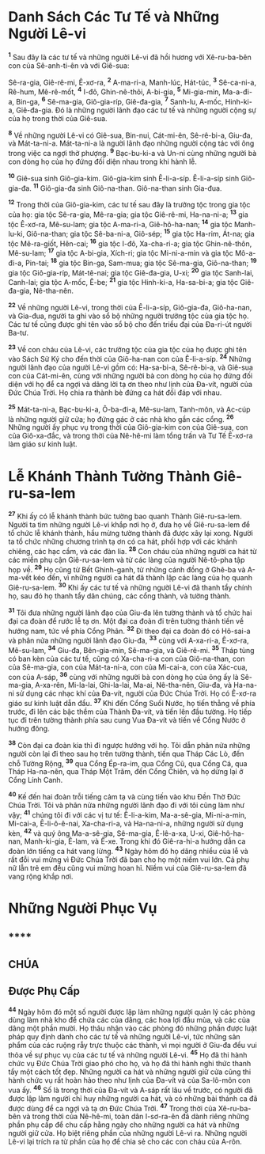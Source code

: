# Danh Sách Các Tư Tế và Những Người Lê-vi

<sup><b>1</b></sup> Sau đây là các tư tế và những người Lê-vi đã hồi hương với Xê-ru-ba-bên con của Sê-anh-ti-ên và với Giê-sua:

Sê-ra-gia, Giê-rê-mi, Ê-xơ-ra, <sup><b>2</b></sup> A-ma-ri-a, Manh-lúc, Hát-túc, <sup><b>3</b></sup> Sê-ca-ni-a, Rê-hum, Mê-rê-mốt, <sup><b>4</b></sup> I-đô, Ghin-nê-thôi, A-bi-gia, <sup><b>5</b></sup> Mi-gia-min, Ma-a-đi-a, Bin-ga, <sup><b>6</b></sup> Sê-ma-gia, Giô-gia-ríp, Giê-đa-gia, <sup><b>7</b></sup> Sanh-lu, A-mốc, Hinh-ki-a, Giê-đa-gia. Đó là những người lãnh đạo các tư tế và những người cộng sự của họ trong thời của Giê-sua.

<sup><b>8</b></sup> Về những người Lê-vi có Giê-sua, Bin-nui, Cát-mi-ên, Sê-rê-bi-a, Giu-đa, và Mát-ta-ni-a. Mát-ta-ni-a là người lãnh đạo những người cộng tác với ông trong việc ca ngợi thờ phượng. <sup><b>9</b></sup> Bạc-bu-ki-a và Un-ni cùng những người bà con dòng họ của họ đứng đối diện nhau trong khi hành lễ.

<sup><b>10</b></sup> Giê-sua sinh Giô-gia-kim. Giô-gia-kim sinh Ê-li-a-síp. Ê-li-a-síp sinh Giô-gia-đa. <sup><b>11</b></sup> Giô-gia-đa sinh Giô-na-than. Giô-na-than sinh Gia-đua.

<sup><b>12</b></sup> Trong thời của Giô-gia-kim, các tư tế sau đây là trưởng tộc trong gia tộc của họ: gia tộc Sê-ra-gia, Mê-ra-gia; gia tộc Giê-rê-mi, Ha-na-ni-a; <sup><b>13</b></sup> gia tộc Ê-xơ-ra, Mê-su-lam; gia tộc A-ma-ri-a, Giê-hô-ha-nan; <sup><b>14</b></sup> gia tộc Manh-lu-ki, Giô-na-than; gia tộc Sê-ba-ni-a, Giô-sép; <sup><b>15</b></sup> gia tộc Ha-rim, Át-na; gia tộc Mê-ra-giốt, Hên-cai; <sup><b>16</b></sup> gia tộc I-đô, Xa-cha-ri-a; gia tộc Ghin-nê-thôn, Mê-su-lam; <sup><b>17</b></sup> gia tộc A-bi-gia, Xích-ri; gia tộc Mi-ni-a-min và gia tộc Mô-a-đi-a, Pin-tai; <sup><b>18</b></sup> gia tộc Bin-ga, Sam-mua; gia tộc Sê-ma-gia, Giô-na-than; <sup><b>19</b></sup> gia tộc Giô-gia-ríp, Mát-tê-nai; gia tộc Giê-đa-gia, U-xi; <sup><b>20</b></sup> gia tộc Sanh-lai, Canh-lai; gia tộc A-mốc, Ê-be; <sup><b>21</b></sup> gia tộc Hinh-ki-a, Ha-sa-bi-a; gia tộc Giê-đa-gia, Nê-tha-nên.

<sup><b>22</b></sup> Về những người Lê-vi, trong thời của Ê-li-a-síp, Giô-gia-đa, Giô-ha-nan, và Gia-đua, người ta ghi vào sổ bộ những người trưởng tộc của gia tộc họ. Các tư tế cũng được ghi tên vào sổ bộ cho đến triều đại của Đa-ri-út người Ba-tư.

<sup><b>23</b></sup> Về con cháu của Lê-vi, các trưởng tộc của gia tộc của họ được ghi tên vào Sách Sử Ký cho đến thời của Giô-ha-nan con của Ê-li-a-síp. <sup><b>24</b></sup> Những người lãnh đạo của người Lê-vi gồm có: Ha-sa-bi-a, Sê-rê-bi-a, và Giê-sua con của Cát-mi-ên, cùng với những người bà con dòng họ của họ đứng đối diện với họ để ca ngợi và dâng lời tạ ơn theo như lịnh của Đa-vít, người của Đức Chúa Trời. Họ chia ra thành bè đứng ca hát đối đáp với nhau.

<sup><b>25</b></sup> Mát-ta-ni-a, Bạc-bu-ki-a, Ô-ba-đi-a, Mê-su-lam, Tanh-môn, và Ạc-cúp là những người giữ cửa; họ đứng gác ở các nhà kho gần các cổng. <sup><b>26</b></sup> Những người ấy phục vụ trong thời của Giô-gia-kim con của Giê-sua, con của Giô-xa-đắc, và trong thời của Nê-hê-mi làm tổng trấn và Tư Tế Ê-xơ-ra làm giáo sư kinh luật.

# Lễ Khánh Thành Tường Thành Giê-ru-sa-lem

<sup><b>27</b></sup> Khi ấy có lễ khánh thành bức tường bao quanh Thành Giê-ru-sa-lem. Người ta tìm những người Lê-vi khắp nơi họ ở, đưa họ về Giê-ru-sa-lem để tổ chức lễ khánh thành, hầu mừng tường thành đã được xây lại xong. Người ta tổ chức những chương trình tạ ơn có ca hát, phối hợp với các khánh chiêng, các hạc cầm, và các đàn lia. <sup><b>28</b></sup> Con cháu của những người ca hát từ các miền phụ cận Giê-ru-sa-lem và từ các làng của người Nê-tô-pha tập họp về. <sup><b>29</b></sup> Họ cũng từ Bết Ghinh-ganh, từ những cánh đồng ở Ghê-ba và A-ma-vết kéo đến, vì những người ca hát đã thành lập các làng của họ quanh Giê-ru-sa-lem. <sup><b>30</b></sup> Khi ấy các tư tế và những người Lê-vi đã thanh tẩy chính họ, sau đó họ thanh tẩy dân chúng, các cổng thành, và tường thành.

<sup><b>31</b></sup> Tôi đưa những người lãnh đạo của Giu-đa lên tường thành và tổ chức hai đại ca đoàn để rước lễ tạ ơn. Một đại ca đoàn đi trên tường thành tiến về hướng nam, tức về phía Cổng Phân. <sup><b>32</b></sup> Đi theo đại ca đoàn đó có Hô-sai-a và phân nửa những người lãnh đạo Giu-đa, <sup><b>33</b></sup> cùng với A-xa-ri-a, Ê-xơ-ra, Mê-su-lam, <sup><b>34</b></sup> Giu-đa, Bên-gia-min, Sê-ma-gia, và Giê-rê-mi. <sup><b>35</b></sup> Tháp tùng có ban kèn của các tư tế, cũng có Xa-cha-ri-a con của Giô-na-than, con của Sê-ma-gia, con của Mát-ta-ni-a, con của Mi-cai-a, con của Xác-cua, con của A-sáp, <sup><b>36</b></sup> cùng với những người bà con dòng họ của ông ấy là Sê-ma-gia, A-xa-rên, Mi-la-lai, Ghi-la-lai, Ma-ai, Nê-tha-nên, Giu-đa, và Ha-na-ni sử dụng các nhạc khí của Đa-vít, người của Đức Chúa Trời. Họ có Ê-xơ-ra giáo sư kinh luật dẫn đầu. <sup><b>37</b></sup> Khi đến Cổng Suối Nước, họ tiến thẳng về phía trước, đi lên các bậc thềm của Thành Đa-vít, và tiến lên đầu tường. Họ tiếp tục đi trên tường thành phía sau cung Vua Đa-vít và tiến về Cổng Nước ở hướng đông.

<sup><b>38</b></sup> Còn đại ca đoàn kia thì đi ngược hướng với họ. Tôi dẫn phân nửa những người còn lại đi theo sau họ trên tường thành, tiến qua Tháp Các Lò, đến chỗ Tường Rộng, <sup><b>39</b></sup> qua Cổng Ép-ra-im, qua Cổng Cũ, qua Cổng Cá, qua Tháp Ha-na-nên, qua Tháp Một Trăm, đến Cổng Chiên, và họ dừng lại ở Cổng Lính Canh.

<sup><b>40</b></sup> Kế đến hai đoàn trỗi tiếng cảm tạ và cùng tiến vào khu Đền Thờ Đức Chúa Trời. Tôi và phân nửa những người lãnh đạo đi với tôi cũng làm như vậy; <sup><b>41</b></sup> chúng tôi đi với các vị tư tế: Ê-li-a-kim, Ma-a-sê-gia, Mi-ni-a-min, Mi-cai-a, Ê-li-ô-ê-nai, Xa-cha-ri-a, và Ha-na-ni-a, những người sử dụng kèn, <sup><b>42</b></sup> và quý ông Ma-a-sê-gia, Sê-ma-gia, Ê-lê-a-xa, U-xi, Giê-hô-ha-nan, Manh-ki-gia, Ê-lam, và Ê-xe. Trong khi đó Giê-ra-hi-a hướng dẫn ca đoàn lớn tiếng ca hát vang lừng. <sup><b>43</b></sup> Ngày hôm đó họ dâng nhiều của lễ và rất đỗi vui mừng vì Đức Chúa Trời đã ban cho họ một niềm vui lớn. Cả phụ nữ lẫn trẻ em đều cũng vui mừng hoan hỉ. Niềm vui của Giê-ru-sa-lem đã vang rộng khắp nơi.

# Những Người Phục Vụ

## \*\*\*\*

## CHÚA

## Được Phụ Cấp

<sup><b>44</b></sup> Ngày hôm đó một số người được lập làm những người quản lý các phòng dùng làm nhà kho để chứa các của dâng, các hoa lợi đầu mùa, và các của dâng một phần mười. Họ thâu nhận vào các phòng đó những phần được luật pháp quy định dành cho các tư tế và những người Lê-vi, tức những sản phẩm của các ruộng rẫy trực thuộc các thành, vì mọi người ở Giu-đa đều vui thỏa về sự phục vụ của các tư tế và những người Lê-vi. <sup><b>45</b></sup> Họ đã thi hành chức vụ Đức Chúa Trời giao phó cho họ, và họ đã thi hành nghi thức thanh tẩy một cách tốt đẹp. Những người ca hát và những người giữ cửa cũng thi hành chức vụ rất hoàn hảo theo như lịnh của Đa-vít và của Sa-lô-môn con vua ấy. <sup><b>46</b></sup> Số là trong thời của Đa-vít và A-sáp rất lâu về trước, có người đã được lập làm người chỉ huy những người ca hát, và có những bài thánh ca đã được dùng để ca ngợi và tạ ơn Đức Chúa Trời. <sup><b>47</b></sup> Trong thời của Xê-ru-ba-bên và trong thời của Nê-hê-mi, toàn dân I-sơ-ra-ên đã dành riêng những phần phụ cấp để chu cấp hằng ngày cho những người ca hát và những người giữ cửa. Họ biệt riêng phần của những người Lê-vi ra. Những người Lê-vi lại trích ra từ phần của họ để chia sẻ cho các con cháu của A-rôn.
